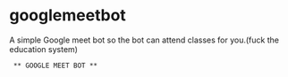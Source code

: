 # googlemeetbot
A simple Google meet bot so the bot can attend classes for you.(fuck the education system)
 
     ** GOOGLE MEET BOT **
